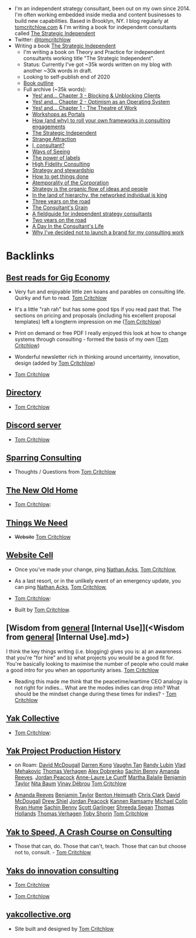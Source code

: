 - I'm an independent strategy consultant, been out on my own since 2014. I'm often working embedded inside media and content businesses to build new capabilities. Based in Brooklyn, NY. I blog regularly at [tomcritchlow.com](https://tomcritchlow.com) & I'm writing a book for independent consultants called [The Strategic Independent](<The Strategic Independent.md>)
- Twitter: [@tomcritchlow](https://twitter.com/tomcritchlow)
- Writing a book [The Strategic Independent](<The Strategic Independent.md>)
    - I'm writing a book on Theory and Practice for independent consultants working title "The Strategic Independent".
    - Status: Currently I've got ~35k words written on my blog with another ~30k words in draft.
    - Looking to self-publish end of 2020
    - [Book outline](https://tomcritchlow.com/strategy/)
    - Full archive (~35k words):
        - [Yes! and... Chapter 3 - Blocking & Unblocking Clients](https://tomcritchlow.com/2019/12/06/blocking-unblocking-clients/)
        - [Yes! and... Chapter 2 - Optimism as an Operating System](https://tomcritchlow.com/2019/11/19/optimism-operating-system/)
        - [Yes! and... Chapter 1 - The Theatre of Work](https://tomcritchlow.com/2019/11/18/yes-and/)
        - [Workshops as Portals](https://tomcritchlow.com/2019/09/23/workshops/)
        - [How (and why) to roll your own frameworks in consulting engagements](https://tomcritchlow.com/2019/06/27/frameworks/)
        - [The Strategic Independent](https://tomcritchlow.com/2019/04/04/the-strategic-independent/)
        - [Strange Attraction](https://tomcritchlow.com/2019/03/12/strange-attraction/)
        - [I, consultant?](https://tomcritchlow.com/2019/02/27/i-consultant/)
        - [Ways of Seeing](https://tomcritchlow.com/2018/10/29/ways-of-seeing/)
        - [The power of labels](https://tomcritchlow.com/2018/09/17/naming/)
        - [High Fidelity Consulting](https://tomcritchlow.com/2018/07/10/high-fidelity-consulting/)
        - [Strategy and stewardship](https://tomcritchlow.com/2018/06/28/strategy-stewardship/)
        - [How to get things done](https://tomcritchlow.com/2018/06/01/how-to-get-things-done/)
        - [Atemporality of the Corporation](https://tomcritchlow.com/2018/04/17/time/)
        - [Strategy is the organic flow of ideas and people](https://tomcritchlow.com/2018/03/08/consulting-links/)
        - [In the land of hierarchy, the networked individual is king](https://tomcritchlow.com/2018/02/02/in-the-land-of-hierarchy/)
        - [Three years on the road](https://tomcritchlow.com/2017/10/24/3-years/)
        - [The Consultant's Grain](https://tomcritchlow.com/2017/07/18/the-consultants-grain/)
        - [A fieldguide for independent strategy consultants](https://tomcritchlow.com/2016/12/14/fieldguide-independent-consulting/)
        - [Two years on the road](https://tomcritchlow.com/2016/10/24/2-years/)
        - [A Day In the Consultant's Life](https://tomcritchlow.com/2016/08/29/day/)
        - [Why I've decided not to launch a brand for my consulting work](https://tomcritchlow.com/2016/08/01/brand/)

# Backlinks
## [Best reads for Gig Economy](<Best reads for Gig Economy.md>)
- Very fun and enjoyable little zen koans and parables on consulting life. Quirky and fun to read. [Tom Critchlow](<Tom Critchlow.md>)

- It's a little "rah rah" but has some good tips if you read past that. The sections on pricing and proposals (including his excellent proposal templates) left a longterm impression on me ([Tom Critchlow](<Tom Critchlow.md>))

- Print on demand or free PDF I really enjoyed this look at how to change systems through consulting - formed the basis of my own ([Tom Critchlow](<Tom Critchlow.md>))

- Wonderful newsletter rich in thinking around uncertainty, innovation, design (added by [Tom Critchlow](<Tom Critchlow.md>))

-  [Tom Critchlow](<Tom Critchlow.md>)

## [Directory](<Directory.md>)
- [Tom Critchlow](<Tom Critchlow.md>)

## [Discord server](<Discord server.md>)
- [Tom Critchlow](<Tom Critchlow.md>)

## [Sparring Consulting](<Sparring Consulting.md>)
- Thoughts / Questions from [Tom Critchlow](<Tom Critchlow.md>)

## [The New Old Home](<The New Old Home.md>)
- [Tom Critchlow](<Tom Critchlow.md>):

## [Things We Need](<Things We Need.md>)
- ~~Website~~  [Tom Critchlow](<Tom Critchlow.md>)

## [Website Cell](<Website Cell.md>)
- Once you've made your change, ping [Nathan Acks](<Nathan Acks.md>), [Tom Critchlow](<Tom Critchlow.md>),

- As a last resort, or in the unlikely event of an emergency update, you can ping [Nathan Acks](<Nathan Acks.md>), [Tom Critchlow](<Tom Critchlow.md>),

- [Tom Critchlow](<Tom Critchlow.md>):

- Built by [Tom Critchlow](<Tom Critchlow.md>).

## [Wisdom from [general](<general.md>) [Internal Use]](<Wisdom from [general](<general.md>) [Internal Use].md>)
I think the key things writing (i.e. blogging) gives you is: a) an awareness that you're "for hire" and b) what projects you would be a good fit for. You're basically looking to maximise the number of people who could make a good intro for you when an opportunity arises. [Tom Critchlow](<Tom Critchlow.md>)

- Reading this made me think that the peacetime/wartime CEO analogy is not right for indies... What are the modes indies can drop into? What should be the mindset change during these times for indies? - [Tom Critchlow](<Tom Critchlow.md>)

## [Yak Collective](<Yak Collective.md>)
- [Tom Critchlow](<Tom Critchlow.md>):

## [Yak Project Production History](<Yak Project Production History.md>)
- on Roam: [David McDougall](<David McDougall.md>) [Darren Kong](<Darren Kong.md>) [Vaughn Tan](<Vaughn Tan.md>) [Randy Lubin](<Randy Lubin.md>) [Vlad Mehakovic](<Vlad Mehakovic.md>) [Thomas Verhagen](<Thomas Verhagen.md>) [Alex Dobrenko](<Alex Dobrenko.md>) [Sachin Benny](<Sachin Benny.md>) [Amanda Reeves](<Amanda Reeves.md>). [Jordan Peacock](<Jordan Peacock.md>) [Anne-Laure Le Cunff](<Anne-Laure Le Cunff.md>) [Martha Balaile](<Martha Balaile.md>) [Benjamin Taylor](<Benjamin Taylor.md>) [Nita Baum](<Nita Baum.md>) [Vinay Débrou](<Vinay Débrou.md>) [Tom Critchlow](<Tom Critchlow.md>)

- [Amanda Reeves](<Amanda Reeves.md>) [Benjamin Taylor](<Benjamin Taylor.md>) [Benton Heimsath](<Benton Heimsath.md>) [Chris Clark](<Chris Clark.md>) [David McDougall](<David McDougall.md>) [Drew Shiel](<Drew Shiel.md>) [Jordan Peacock](<Jordan Peacock.md>) [Kannen Ramsamy](<Kannen Ramsamy.md>) [Michael Colin](<Michael Colin.md>) [Ryan Hume](<Ryan Hume.md>) [Sachin Benny](<Sachin Benny.md>) [Scott Garlinger](<Scott Garlinger.md>) [Shreeda Segan](<Shreeda Segan.md>) [Thomas Hollands](<Thomas Hollands.md>) [Thomas Verhagen](<Thomas Verhagen.md>) [Toby Shorin](<Toby Shorin.md>) [Tom Critchlow](<Tom Critchlow.md>)

## [Yak to Speed, A Crash Course on Consulting](<Yak to Speed, A Crash Course on Consulting.md>)
- Those that can, do. Those that can't, teach. Those that can but choose not to, consult. - [Tom Critchlow](<Tom Critchlow.md>)

## [Yaks do innovation consulting](<Yaks do innovation consulting.md>)
- [Tom Critchlow](<Tom Critchlow.md>)

- [Tom Critchlow](<Tom Critchlow.md>)

## [yakcollective.org](<yakcollective.org.md>)
- Site built and designed by [Tom Critchlow](<Tom Critchlow.md>)

